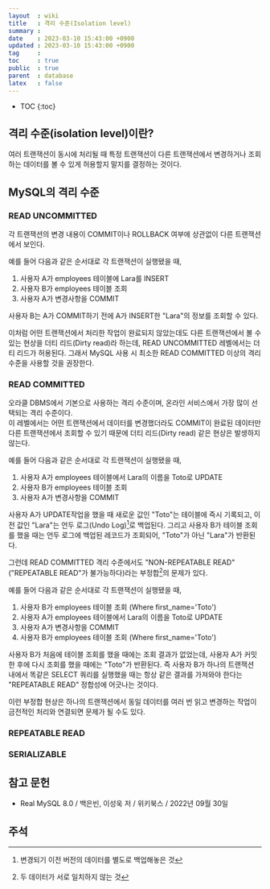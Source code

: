 ```yaml
---
layout  : wiki
title   : 격리 수준(Isolation level)
summary : 
date    : 2023-03-10 15:43:00 +0900
updated : 2023-03-10 15:43:00 +0900
tag     :
toc     : true
public  : true
parent  : database
latex   : false
---
```


* TOC
{:toc}

## 격리 수준(isolation level)이란?
여러 트랜잭션이 동시에 처리될 때 특정 트랜잭션이 다른 트랜잭션에서 변경하거나 조회하는 데이터를 볼 수 있게 허용할지 말지를 결정하는 것이다.

## MySQL의 격리 수준
### READ UNCOMMITTED
각 트랜잭션의 변경 내용이 COMMIT이나 ROLLBACK 여부에 상관없이 다른 트랜잭션에서 보인다.

예를 들어 다음과 같은 순서대로 각 트랜잭션이 실행됐을 때,

1. 사용자 A가 employees 테이블에 Lara를 INSERT
2. 사용자 B가 employees 테이블 조회
3. 사용자 A가 변경사항을 COMMIT

사용자 B는 A가 COMMIT하기 전에 A가 INSERT한 "Lara"의 정보를 조회할 수 있다.

이처럼 어떤 트랜잭션에서 처리한 작업이 완료되지 않았는데도 다른 트랜잭션에서 볼 수 있는 현상을 더티 리드(Dirty read)라 하는데, READ UNCOMMITTED 레벨에서는 더티 리드가 허용된다. 그래서 MySQL 사용 시 최소한 READ COMMITTED 이상의 격리 수준을 사용할 것을 권장한다.

### READ COMMITTED
오라클 DBMS에서 기본으로 사용하는 격리 수준이며, 온라인 서비스에서 가장 많이 선택되는 격리 수준이다.  
이 레벨에서는 어떤 트랜잭션에서 데이터를 변경했더라도 COMMIT이 완료된 데이터만 다른 트랜잭션에서 조회할 수 있기 때문에 더티 리드(Dirty read) 같은 현상은 발생하지 않는다.

예를 들어 다음과 같은 순서대로 각 트랜잭션이 실행됐을 때,

1. 사용자 A가 employees 테이블에서 Lara의 이름을 Toto로 UPDATE
2. 사용자 B가 employees 테이블 조회
3. 사용자 A가 변경사항을 COMMIT

사용자 A가 UPDATE작업을 했을 때 새로운 값인 "Toto"는 테이블에 즉시 기록되고, 이전 값인 "Lara"는 언두 로그(Undo Log)[^1]로 백업된다. 그리고 사용자 B가 테이블 조회를 했을 때는 언두 로그에 백업된 레코드가 조회되어, "Toto"가 아닌 "Lara"가 반환된다.

그런데 READ COMMITTED 격리 수준에서도 "NON-REPEATABLE READ"("REPEATABLE READ"가 불가능하다)라는 부정합[^2]의 문제가 있다.

예를 들어 다음과 같은 순서대로 각 트랜잭션이 실행됐을 때,
1. 사용자 B가 employees 테이블 조회 (Where first_name='Toto')
2. 사용자 A가 employees 테이블에서 Lara의 이름을 Toto로 UPDATE
3. 사용자 A가 변경사항을 COMMIT
4. 사용자 B가 employees 테이블 조회 (Where first_name='Toto')

사용자 B가 처음에 테이블 조회를 했을 때에는 조회 결과가 없었는데, 사용자 A가 커밋한 후에 다시 조회를 했을 때에는 "Toto"가 반환된다. 즉 사용자 B가 하나의 트랜잭션 내에서 똑같은 SELECT 쿼리를 실행했을 때는 항상 같은 결과를 가져와야 한다는 "REPEATABLE READ" 정합성에 어긋나는 것이다.

이런 부정합 현상은 하나의 트랜잭션에서 동일 데이터를 여러 번 읽고 변경하는 작업이 금전적인 처리와 연결되면 문제가 될 수도 있다.

### REPEATABLE READ

### SERIALIZABLE

## 참고 문헌
- Real MySQL 8.0 / 백은빈, 이성욱 저 / 위키북스 / 2022년 09월 30일

## 주석
[^1]: 변경되기 이전 버전의 데이터를 별도로 백업해놓은 것
[^2]: 두 데이터가 서로 일치하지 않는 것
